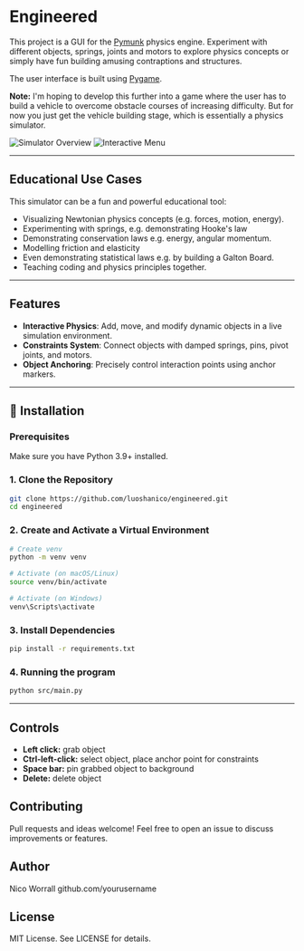 # Engineered

This project is a GUI for the [Pymunk](https://www.pymunk.org/) physics engine. Experiment with different objects, springs, joints and motors to explore physics concepts or simply have fun building amusing contraptions and structures. 

The user interface is built using [Pygame](https://www.pygame.org/).

**Note:** I'm hoping to develop this further into a game where the user has to build a vehicle to overcome obstacle courses of increasing difficulty. But for now you just get the vehicle building stage, which is essentially a physics simulator.  

![Simulator Overview](# "Add screenshot of main simulation screen here")
![Interactive Menu](# "Add screenshot of interactive menu here")

--- 

## Educational Use Cases

This simulator can be a fun and powerful educational tool:
- Visualizing Newtonian physics concepts (e.g. forces, motion, energy).
- Experimenting with springs, e.g. demonstrating Hooke's law
- Demonstrating conservation laws e.g. energy, angular momentum.
- Modelling friction and elasticity
- Even demonstrating statistical laws e.g. by building a Galton Board. 
- Teaching coding and physics principles together.

---

## Features

- **Interactive Physics**: Add, move, and modify dynamic objects in a live simulation environment.
- **Constraints System**: Connect objects with damped springs, pins, pivot joints, and motors.
- **Object Anchoring**: Precisely control interaction points using anchor markers.
  
---

## 🔧 Installation

### Prerequisites

Make sure you have Python 3.9+ installed.

### 1. Clone the Repository

```bash
git clone https://github.com/luoshanico/engineered.git
cd engineered
```

### 2. Create and Activate a Virtual Environment

```bash
# Create venv
python -m venv venv

# Activate (on macOS/Linux)
source venv/bin/activate

# Activate (on Windows)
venv\Scripts\activate
```

### 3. Install Dependencies

```bash
pip install -r requirements.txt
```

### 4. Running the program
```bash
python src/main.py
```
---

## Controls
- **Left click:** grab object
- **Ctrl-left-click:** select object, place anchor point for constraints
- **Space bar:** pin grabbed object to background
- **Delete:** delete object

## Contributing
Pull requests and ideas welcome! Feel free to open an issue to discuss improvements or features.

## Author
Nico Worrall
github.com/yourusername

## License
MIT License. See LICENSE for details.



